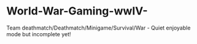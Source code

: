 # World-War-Gaming-wwIV-
Team deathmatch/Deathmatch/Minigame/Survival/War - Quiet enjoyable mode but incomplete yet!
